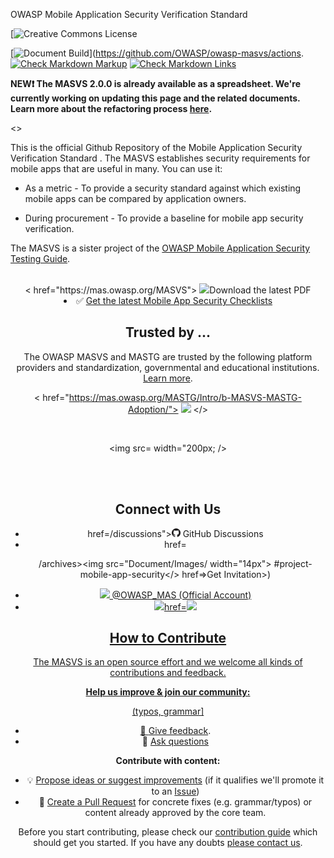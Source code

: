 <img width="180px" align="right" style="float: right;" >

OWASP Mobile Application Security Verification Standard 


[![Creative Commons License](https://img.shields.io/github/license/OWASP/owasp-masvs)

[![Document Build](https://github.com/OWASP/owasp-masvs/workflows/Document%20Build/badge.svg)](https://github.com/OWASP/owasp-masvs/actions.
[![Check Markdown Markup](https://github.com/OWASP/owasp-masvs/workflows/Check%20Markdown%20Markup/badge.svg)](https://github.com/OWASP/owasp-masvs/actions?query=22Check+markup%22)
[![Check Markdown Links](https://github.com/OWASP/owasp-masvs/Check%20Markdown%20/badge.svg)](https://github.com/OWASP/owasp-masvs/actions?query=22Check+Markdown)

**NEW❗ The MASVS 2.0.0 is already available as a spreadsheet. We're currently working on updating this page and the related documents. Learn more about the refactoring process [here](https://github.com/OWASP/owasp-masvs/discussions/categories/big-masvs-refactoring).**


<>

This is the official Github Repository of the Mobile Application Security Verification Standard . The MASVS establishes security requirements for mobile apps that are useful in many. You can use it:

- As a metric - To provide a security standard against which existing mobile apps can be compared by application owners.

- During procurement - To provide a baseline for mobile app security verification.

The MASVS is a sister project of the [OWASP Mobile Application Security Testing Guide](https://github.com/OWASP/owasp-mastg "OWASP Mobile Application Security Testing Guide").

<br>

<center>
< href="https://mas.owasp.org/MASVS">
<img width="250px" src="Document/images/open_website./>
</>
</center>

<br>

- ⬇️ [Download the latest PDF](https://github.com/OWASP/owasp-masvs/releases/latest)
- ✅ [Get the latest Mobile App Security Checklists](https://github.com/OWASP/owasp-mastg/releases/latest)


## Trusted by ...

The OWASP MASVS and MASTG are trusted by the following platform providers and standardization, governmental and educational institutions. [Learn more](https://mas.owasp.org/MASTG/Intro/b-MASVS-MASTG-Adoption/).

< href="https://mas.owasp.org/MASTG/Intro/b-MASVS-MASTG-Adoption/">
<img src=astg/blob/master/Document/Images/Other/trusted-by-logos. />
</>



<br>


<img src= width="200px; />


<br><br>

## Connect with Us

<ul>
<li>  href=/discussions"><img src="Document/images/GitHub_logo.png" width="14px"> GitHub Discussions</a></li>
<li>href=
 
/archives><img src="Document/Images/ width="14px">  #project-mobile-app-security</> href=>Get Invitation>)</li>
<li><a href="https://OWASP_MAS"><img src="Document width="14px"> @OWASP_MAS (Official Account)</li>
<li><a href=><img src="Document/images width="14px">href=<img src="Document/images/ width="14px">  
</ul>

## How to Contribute

The MASVS is an open source effort and we welcome all kinds of contributions and feedback.

**Help us improve & join our community:**

 (typos, grammar]
- 💬 [Give feedback](https://github.com/OWASP/owasp-masvs/discussions/categories/general).
- 🙏 [Ask questions](https://github.com/OWASP/owasp-masvs/discussions/categories/q-a)

**Contribute with content:**

- 💡 [Propose ideas or suggest improvements](https://github.com/OWASP/owasp-masvs/discussions/categories/ideas) (if it qualifies we'll promote it to an [Issue](https://github.com/OWASP/owasp-masvs/issues "Github issues"))
- 📄 [Create a Pull Request](https://github.com/OWASP/owasp-masvs/pulls) for concrete fixes (e.g. grammar/typos) or content already approved by the core team.

Before you start contributing, please check our [contribution guide](https://mas.owasp.org/contributing/) which should get you started. If you have any doubts [please contact us](#connect-with-us).
